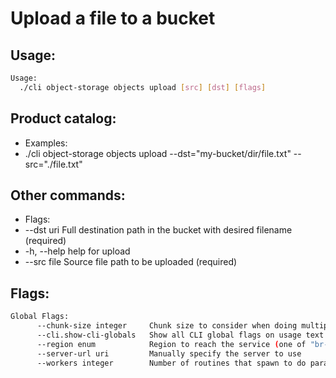 # Upload a file to a bucket

## Usage:
```bash
Usage:
  ./cli object-storage objects upload [src] [dst] [flags]
```

## Product catalog:
- Examples:
- ./cli object-storage objects upload --dst="my-bucket/dir/file.txt" --src="./file.txt"

## Other commands:
- Flags:
- --dst uri    Full destination path in the bucket with desired filename (required)
- -h, --help       help for upload
- --src file   Source file path to be uploaded (required)

## Flags:
```bash
Global Flags:
      --chunk-size integer     Chunk size to consider when doing multipart requests. Specified in Mb (range: 8 - 5120) (default 8)
      --cli.show-cli-globals   Show all CLI global flags on usage text
      --region enum            Region to reach the service (one of "br-mgl1", "br-ne1" or "br-se1") (default "br-ne1")
      --server-url uri         Manually specify the server to use
      --workers integer        Number of routines that spawn to do parallel operations within object_storage (min: 1) (default 5)
```

